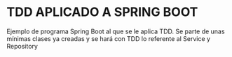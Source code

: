 # TDD APLICADO A SPRING BOOT

Ejemplo de programa Spring Boot al que se le aplica TDD.
Se parte de unas mínimas clases ya creadas y se hará con TDD lo referente al Service y Repository